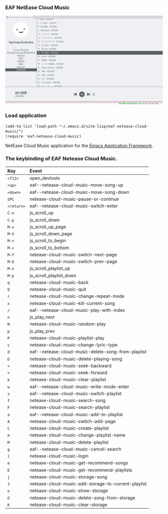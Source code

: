 ### EAF NetEase Cloud Music
<p align="center">
  <img width="800" src="./screenshot.png">
</p>

### Load application

```Elisp
(add-to-list 'load-path "~/.emacs.d/site-lisp/eaf-netease-cloud-music/")
(require 'eaf-netease-cloud-music)
```

NetEase Cloud Music application for the [Emacs Application Framework](https://github.com/emacs-eaf/emacs-application-framework).

### The keybinding of EAF Netease Cloud Music.

| Key   | Event   |
| :---- | :------ |
| `<f12>` | open_devtools |
| `<up>` | eaf--netease-cloud-music-move-song-up |
| `<down>` | eaf--netease-cloud-music-move-song-down |
| `SPC` | netease-cloud-music-pause-or-continue |
| `<return>` | eaf--netease-cloud-music-switch-enter |
| `C-n` | js_scroll_up |
| `C-p` | js_scroll_down |
| `M-v` | js_scroll_up_page |
| `M-V` | js_scroll_down_page |
| `M-<` | js_scroll_to_begin |
| `M->` | js_scroll_to_bottom |
| `M-f` | netease-cloud-music-switch-next-page |
| `M-b` | netease-cloud-music-switch-prev-page |
| `M-n` | js_scroll_playlist_up |
| `M-p` | js_scroll_playlist_down |
| `q` | netease-cloud-music-back |
| `Q` | netease-cloud-music-quit |
| `r` | netease-cloud-music-change-repeat-mode |
| `x` | netease-cloud-music-kill-current-song |
| `/` | eaf--netease-cloud-music-play-with-index |
| `n` | js_play_next |
| `N` | netease-cloud-music-random-play |
| `p` | js_play_prev |
| `P` | netease-cloud-music-playlist-play |
| `c` | netease-cloud-music-change-lyric-type |
| `d` | eaf--netease-cloud-music-delete-song-from-playlist |
| `D` | netease-cloud-music-delete-playing-song |
| `<` | netease-cloud-music-seek-backward |
| `>` | netease-cloud-music-seek-forward |
| `k` | netease-cloud-music-clear-playlist |
| `w` | eaf--netease-cloud-music-write-mode-enter |
| `s` | eaf--netease-cloud-music-switch-playlist |
| `f` | netease-cloud-music-search-song |
| `F` | netease-cloud-music-search-playlist |
| `a` | eaf--netease-cloud-music-add-to-playlist |
| `A` | netease-cloud-music-switch-add-page |
| `C` | netease-cloud-music-create-playlist |
| `m` | netease-cloud-music-change-playlist-name |
| `M` | netease-cloud-music-delete-playlist |
| `g` | eaf--netease-cloud-music-cancel-search |
| `l` | netease-cloud-music-login |
| `e` | netease-cloud-music-get-recommend-songs |
| `E` | netease-cloud-music-get-recommend-playlists |
| `j` | netease-cloud-music-storage-song |
| `J` | netease-cloud-music-add-storage-to-current-playlist |
| `o` | netease-cloud-music-show-storage |
| `O` | netease-cloud-music-delete-song-from-storage |
| `K` | netease-cloud-music-clear-storage |

